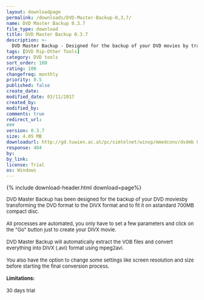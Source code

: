 ```yaml
---
layout: downloadpage
permalink: /downloads/DVD-Master-Backup-0,3,7/
name: DVD Master Backup 0.3.7
file_type: download
title: DVD Master Backup 0.3.7
description: >-
  DVD Master Backup - Designed for the backup of your DVD movies by transforming the DVD format to the DIVX format
tags: [DVD Rip-Other Tools]
category: DVD tools
sort_order: 100
rating: 100
changefreq: monthly
priority: 0.5
published: false
create_date: 
modified_date: 03/11/2017
created_by: 
modified_by: 
comments: true
redirect_url: 
### 
version: 0.3.7
size: 4.05 MB
downloadurl: http://gd.tuwien.ac.at/pc/simtelnet/winxp/mmedconv/dvdmb 0_3_7.exe
response: 404
by: 
by_link: 
license: Trial
os: Windows
---
```


{% include download-header.html download=page%}

<p style="fix-download-text !important">
<p><font size="2">DVD Master Backup has been designed for the backup of your DVD moviesby transforming the DVD format to the DIVX format and to fit it on astandard 700MB compact disc.<br />
<br />
All processes are automated, you only have to set a few parameters and click on the "Go" button just to create your DIVX movie. <br />
<br />
DVD Master Backup will automatically extract the VOB files and convert everything into DIVX (.avi) format using mpeg2avi. <br />
<br />
You also have the option to change some settings like screen resolution and size before starting the final conversion process.<br />
<br />
<span><strong>Limitations:</strong></span><br />
<br />
30 days trial<br />
</font></p></p>
